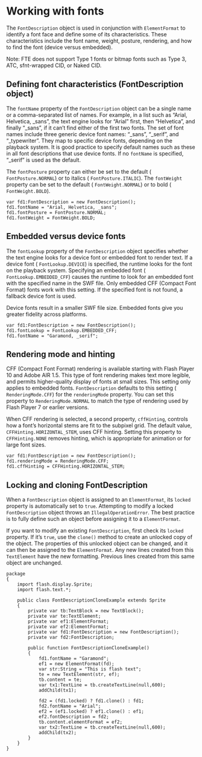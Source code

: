 # Working with fonts

<div>

The `FontDescription` object is used in conjunction with `ElementFormat` to
identify a font face and define some of its characteristics. These
characteristics include the font name, weight, posture, rendering, and how to
find the font (device versus embedded).

<div>

Note: FTE does not support Type 1 fonts or bitmap fonts such as Type 3, ATC,
sfnt-wrapped CID, or Naked CID.

</div>

</div>

<div>

## Defining font characteristics (FontDescription object)

<div>

The `fontName` property of the `FontDescription` object can be a single name or
a comma-separated list of names. For example, in a list such as “Arial,
Helvetica, \_sans”, the text engine looks for “Arial” first, then “Helvetica”,
and finally “\_sans”, if it can’t find either of the first two fonts. The set of
font names include three generic device font names: “\_sans”, “\_serif”, and
“\_typewriter”. They map to specific device fonts, depending on the playback
system. It is good practice to specify default names such as these in all font
descriptions that use device fonts. If no `fontName` is specified, “\_serif” is
used as the default.

The `fontPosture` property can either be set to the default (
`FontPosture.NORMAL`) or to italics ( `FontPosture.ITALIC`). The `fontWeight`
property can be set to the default ( `FontWeight.NORMAL`) or to bold (
`FontWeight.BOLD`).

<div>

    var fd1:FontDescription = new FontDescription();
    fd1.fontName = "Arial, Helvetica, _sans";
    fd1.fontPosture = FontPosture.NORMAL;
    fd1.fontWeight = FontWeight.BOLD;

</div>

</div>

</div>

<div>

## Embedded versus device fonts

<div>

The `fontLookup` property of the `FontDescription` object specifies whether the
text engine looks for a device font or embedded font to render text. If a device
font ( `FontLookup.DEVICE`) is specified, the runtime looks for the font on the
playback system. Specifying an embedded font ( `FontLookup.EMBEDDED_CFF`) causes
the runtime to look for an embedded font with the specified name in the SWF
file. Only embedded CFF (Compact Font Format) fonts work with this setting. If
the specified font is not found, a fallback device font is used.

Device fonts result in a smaller SWF file size. Embedded fonts give you greater
fidelity across platforms.

<div>

    var fd1:FontDescription = new FontDescription();
    fd1.fontLookup = FontLookup.EMBEDDED_CFF;
    fd1.fontName = "Garamond, _serif";

</div>

</div>

</div>

<div>

## Rendering mode and hinting

<div>

CFF (Compact Font Format) rendering is available starting with Flash Player 10
and Adobe AIR 1.5. This type of font rendering makes text more legible, and
permits higher-quality display of fonts at small sizes. This setting only
applies to embedded fonts. `FontDescription` defaults to this setting (
`RenderingMode.CFF`) for the `renderingMode` property. You can set this property
to `RenderingMode.NORMAL` to match the type of rendering used by Flash Player 7
or earlier versions.

When CFF rendering is selected, a second property, `cffHinting`, controls how a
font’s horizontal stems are fit to the subpixel grid. The default value,
`CFFHinting.HORIZONTAL_STEM`, uses CFF hinting. Setting this property to
`CFFHinting.NONE` removes hinting, which is appropriate for animation or for
large font sizes.

<div>

    var fd1:FontDescription = new FontDescription();
    fd1.renderingMode = RenderingMode.CFF;
    fd1.cffHinting = CFFHinting.HORIZONTAL_STEM;

</div>

</div>

</div>

<div>

## Locking and cloning FontDescription

<div>

When a `FontDescription` object is assigned to an `ElementFormat`, its `locked`
property is automatically set to `true`. Attempting to modify a locked
`FontDescription` object throws an `IllegalOperationError`. The best practice is
to fully define such an object before assigning it to a `ElementFormat`.

If you want to modify an existing `FontDescription`, first check its `locked`
property. If it’s `true`, use the `clone()` method to create an unlocked copy of
the object. The properties of this unlocked object can be changed, and it can
then be assigned to the `ElementFormat`. Any new lines created from this
`TextElement` have the new formatting. Previous lines created from this same
object are unchanged.

<div>

    package
    {
    	import flash.display.Sprite;
    	import flash.text.*;

    	public class FontDescriptionCloneExample extends Sprite
    	{
    		private var tb:TextBlock = new TextBlock();
    		private var te:TextElement;
    		private var ef1:ElementFormat;
    		private var ef2:ElementFormat;
    		private var fd1:FontDescription = new FontDescription();
    		private var fd2:FontDescription;

    		public function FontDescriptionCloneExample()
    		{
    			fd1.fontName = "Garamond";
    			ef1 = new ElementFormat(fd);
    			var str:String = "This is flash text";
    			te = new TextElement(str, ef);
    			tb.content = te;
    			var tx1:TextLine = tb.createTextLine(null,600);
    			addChild(tx1);

    			fd2 = (fd1.locked) ? fd1.clone() : fd1;
    			fd2.fontName = "Arial";
    			ef2 = (ef1.locked) ? ef1.clone() : ef1;
    			ef2.fontDescription = fd2;
    			tb.content.elementFormat = ef2;
    			var tx2:TextLine = tb.createTextLine(null,600);
    			addChild(tx2);
    		}
    	}
    }

</div>

</div>

</div>

<div>

<div>

</div>

</div>
